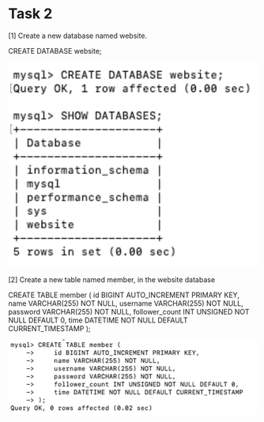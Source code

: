 # Task 2

[1] Create a new database named website.

CREATE DATABASE website;

![image](image/2-1.png)

[2] Create a new table named member, in the website database

CREATE TABLE member (
    id BIGINT AUTO_INCREMENT PRIMARY KEY,
    name VARCHAR(255) NOT NULL,
    username VARCHAR(255) NOT NULL,
    password VARCHAR(255) NOT NULL,
    follower_count INT UNSIGNED NOT NULL DEFAULT 0,
    time DATETIME NOT NULL DEFAULT CURRENT_TIMESTAMP
);


![image](image/2-2.png)





